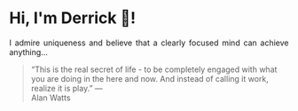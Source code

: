 # Hi, I'm Derrick 👋!
<p align="justify">I admire uniqueness and believe that a clearly focused mind can achieve anything...</p> 
<!-- #quote-start -->
<blockquote>&ldquo;This is the real secret of life - to be completely engaged with what you are doing in the here and now. And instead of calling it work, realize it is play.&rdquo; &mdash; <footer>Alan Watts</footer></blockquote>
<!-- #quote-end -->
